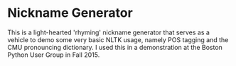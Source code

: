 # Nickname Generator
This is a light-hearted 'rhyming' nickname generator that serves as a vehicle to demo some very basic NLTK usage, namely POS tagging and the CMU pronouncing dictionary.
I used this in a demonstration at the Boston Python User Group in Fall 2015.
